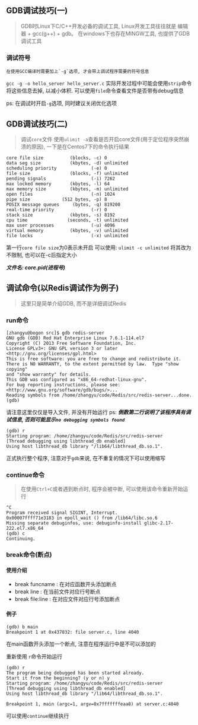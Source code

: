 ## GDB调试技巧(一)
> GDB时Linux下C/C++开发必备的调试工具, Linux开发工具往往就是 编辑器 + gcc(g++) + gdb。
> 在windows下也存在MINGW工具, 也提供了GDB调试工具

### 调试符号
	在使用GCC编译时需要加上`-g`选项, 才会带上调试程序需要的符号信息
`gcc -g -o hello_server hello_server.c`
	实际开发过程中可能会使用`strip`命令将这些信息去掉, 以减小体积. 可以使用`file`命令查看文件是否带有debug信息

ps: 在调试时开启`-g`选项, 同时建议关闭优化选项

## GDB调试技巧(二)
> 调试`core`文件
	使用`ulimit -a`查看是否开启core文件(用于定位程序突然崩溃的原因), 一下是在Centos7下的命令执行结果
```
core file size          (blocks, -c) 0
data seg size           (kbytes, -d) unlimited
scheduling priority             (-e) 0
file size               (blocks, -f) unlimited
pending signals                 (-i) 7262
max locked memory       (kbytes, -l) 64
max memory size         (kbytes, -m) unlimited
open files                      (-n) 1024
pipe size            (512 bytes, -p) 8
POSIX message queues     (bytes, -q) 819200
real-time priority              (-r) 0
stack size              (kbytes, -s) 8192
cpu time               (seconds, -t) unlimited
max user processes              (-u) 4096
virtual memory          (kbytes, -v) unlimited
file locks                      (-x) unlimited
```
第一行`core file size`为0表示未开启
可以使用:
`ulimit -c unlimited`
将其改为不限制, 也可以在-c后指定大小

***文件名: core.pid(进程号)***

## 调试命令(以Redis调试作为例子)
> 这里只是简单介绍GDB, 而不是详细调试Redis

### run命令
```
[zhangyu@bogon src]$ gdb redis-server 
GNU gdb (GDB) Red Hat Enterprise Linux 7.6.1-114.el7
Copyright (C) 2013 Free Software Foundation, Inc.
License GPLv3+: GNU GPL version 3 or later <http://gnu.org/licenses/gpl.html>
This is free software: you are free to change and redistribute it.
There is NO WARRANTY, to the extent permitted by law.  Type "show copying"
and "show warranty" for details.
This GDB was configured as "x86_64-redhat-linux-gnu".
For bug reporting instructions, please see:
<http://www.gnu.org/software/gdb/bugs/>...
Reading symbols from /home/zhangyu/code/Redis/src/redis-server...done.
(gdb) 
```
请注意这里仅仅是导入文件, 并没有开始运行
ps: ***倒数第二行说明了该程序具有调试信息, 否则可能显示`no debugging symbols found`***

```
(gdb) r
Starting program: /home/zhangyu/code/Redis/src/redis-server 
[Thread debugging using libthread_db enabled]
Using host libthread_db library "/lib64/libthread_db.so.1".
```
正式执行整个程序, 注意对于`gdb`来说, 在不重复的情况下可以使用缩写

### continue命令
> 在使用`Ctrl+C`或者遇到断点时, 程序会被中断, 可以使用该命令重新开始运行
```
^C
Program received signal SIGINT, Interrupt.
0x00007ffff71e3183 in epoll_wait () from /lib64/libc.so.6
Missing separate debuginfos, use: debuginfo-install glibc-2.17-222.el7.x86_64
(gdb) c
Continuing.
```

### break命令(断点)

#### 使用介绍
*	break funcname	: 在对应函数开头添加断点
*	break line 		: 在当前文件对应行号断点
*	break file:line : 在对应文件对应行号添加断点

#### 例子
```
(gdb) b main
Breakpoint 1 at 0x437032: file server.c, line 4040
```
在main函数开头添加一个断点, 注意在程序运行中是不可以添加的

重新使用 `r`命令开始运行
```
(gdb) r
The program being debugged has been started already.
Start it from the beginning? (y or n) y
Starting program: /home/zhangyu/code/Redis/src/redis-server 
[Thread debugging using libthread_db enabled]
Using host libthread_db library "/lib64/libthread_db.so.1".

Breakpoint 1, main (argc=1, argv=0x7fffffffeaa8) at server.c:4040
```
可以使用`continue`继续执行